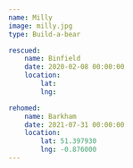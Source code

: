 ```yaml
---
name: Milly
image: milly.jpg
type: Build-a-bear

rescued:
    name: Binfield
    date: 2020-02-08 00:00:00
    location:
        lat:
        lng:

rehomed:
    name: Barkham
    date: 2021-07-31 00:00:00
    location:
        lat: 51.397930
        lng: -0.876000
---
```

